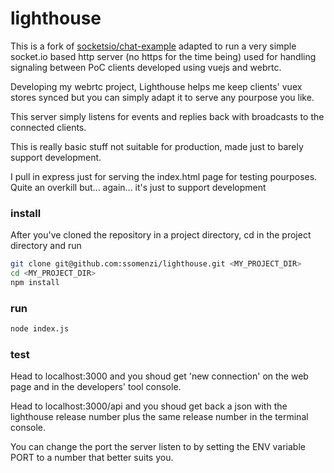 # lighthouse

This is a fork of [socketsio/chat-example](https://github.com/socketio/chat-example) adapted to run a very simple socket.io based http server (no https for the time being)
 used for handling signaling between PoC clients developed using vuejs and webrtc.

Developing my webrtc project, Lighthouse helps me keep clients' vuex stores synced but you can simply adapt it to serve
any pourpose you like.

This server simply listens for events and replies back with broadcasts to the connected clients.

This is really basic stuff not suitable for production, made just to barely
support development.

I pull in express just for serving the index.html page for testing pourposes. Quite an overkill but... again... it's just to support development

### install
After you've cloned the repository in a project directory, cd in the project directory and run

```bash
git clone git@github.com:ssomenzi/lighthouse.git <MY_PROJECT_DIR>
cd <MY_PROJECT_DIR>
npm install
```

### run

```bash
node index.js
```

### test
Head to localhost:3000 and you shoud get 'new connection' on the web page and in the
developers' tool console.

Head to localhost:3000/api and you shoud get back a json with the lighthouse release number plus the same
release number in the terminal console.

You can change the port the server listen to by setting the ENV variable PORT to a number that
better suits you.
